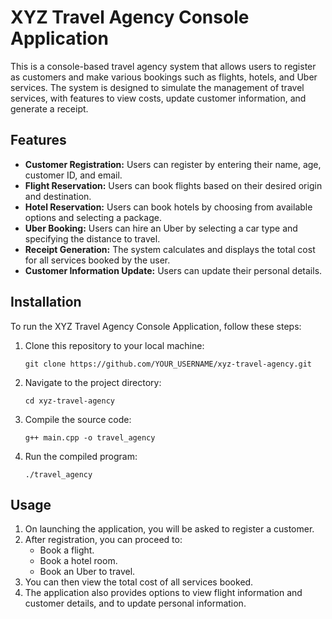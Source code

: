 <!DOCTYPE html>
<html lang="en">
<head>
    <meta charset="UTF-8">
    <meta name="viewport" content="width=device-width, initial-scale=1.0">
   
</head>
<body>
    <h1>XYZ Travel Agency Console Application</h1>
    <p>This is a console-based travel agency system that allows users to register as customers and make various bookings such as flights, hotels, and Uber services. The system is designed to simulate the management of travel services, with features to view costs, update customer information, and generate a receipt.</p>

  <h2>Features</h2>
    <ul>
        <li><strong>Customer Registration:</strong> Users can register by entering their name, age, customer ID, and email.</li>
        <li><strong>Flight Reservation:</strong> Users can book flights based on their desired origin and destination.</li>
        <li><strong>Hotel Reservation:</strong> Users can book hotels by choosing from available options and selecting a package.</li>
        <li><strong>Uber Booking:</strong> Users can hire an Uber by selecting a car type and specifying the distance to travel.</li>
        <li><strong>Receipt Generation:</strong> The system calculates and displays the total cost for all services booked by the user.</li>
        <li><strong>Customer Information Update:</strong> Users can update their personal details.</li>
    </ul>

 <h2>Installation</h2>
    <p>To run the XYZ Travel Agency Console Application, follow these steps:</p>
    <ol>
        <li>Clone this repository to your local machine:
            <pre><code>git clone https://github.com/YOUR_USERNAME/xyz-travel-agency.git</code></pre>
        </li>
        <li>Navigate to the project directory:
            <pre><code>cd xyz-travel-agency</code></pre>
        </li>
        <li>Compile the source code:
            <pre><code>g++ main.cpp -o travel_agency</code></pre>
        </li>
        <li>Run the compiled program:
            <pre><code>./travel_agency</code></pre>
        </li>
    </ol>

 <h2>Usage</h2>
    <ol>
        <li>On launching the application, you will be asked to register a customer.</li>
        <li>After registration, you can proceed to:
            <ul>
                <li>Book a flight.</li>
                <li>Book a hotel room.</li>
                <li>Book an Uber to travel.</li>
            </ul>
        </li>
        <li>You can then view the total cost of all services booked.</li>
        <li>The application also provides options to view flight information and customer details, and to update personal information.</li>
    </ol>
</body>
</html>
